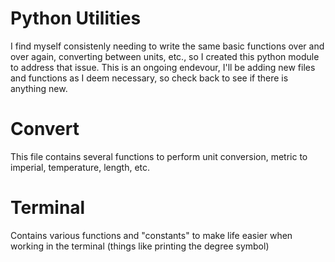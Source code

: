 # Python Utilities
I find myself consistenly needing to write the same basic functions over and over again, converting between units, etc., so I created this python module to address that issue. This is an ongoing endevour, I'll be adding new files and functions as I deem necessary, so check back to see if there is anything new.

# Convert
This file contains several functions to perform unit conversion, metric to imperial, temperature, length, etc.

# Terminal
Contains various functions and "constants" to make life easier when working in the terminal (things like printing the degree symbol)
